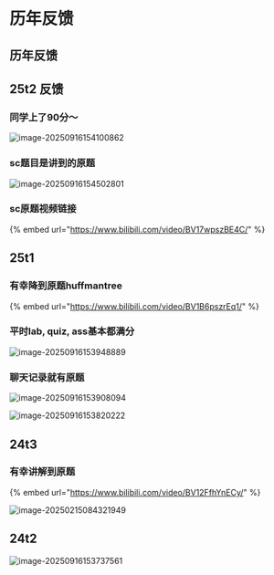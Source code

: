 # 历年反馈

## 历年反馈

## 25t2 反馈

### 同学上了90分～

![image-20250916154100862](../.gitbook/assets/li-nian-fan-kui/image-20250916154100862.png)

### sc题目是讲到的原题

![image-20250916154502801](../.gitbook/assets/li-nian-fan-kui/image-20250916154502801.png)

### sc原题视频链接

{% embed url="https://www.bilibili.com/video/BV17wpszBE4C/" %}



## 25t1

### 有幸降到原题huffmantree

{% embed url="https://www.bilibili.com/video/BV1B6pszrEq1/" %}

### 平时lab, quiz, ass基本都满分

![image-20250916153948889](../.gitbook/assets/li-nian-fan-kui/image-20250916153948889.png)

### 聊天记录就有原题

![image-20250916153908094](../.gitbook/assets/li-nian-fan-kui/image-20250916153908094.png)

![image-20250916153820222](../.gitbook/assets/li-nian-fan-kui/image-20250916153820222.png)

## 24t3

### 有幸讲解到原题

{% embed url="https://www.bilibili.com/video/BV12FfhYnECy/" %}



![image-20250215084321949](../.gitbook/assets/li-nian-fan-kui/image-20250215084321949.png)

## 24t2

![image-20250916153737561](../.gitbook/assets/li-nian-fan-kui/image-20250916153737561.png)
